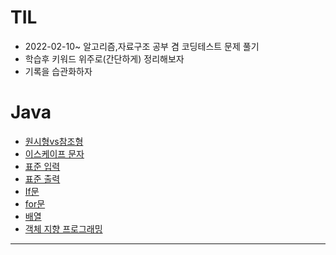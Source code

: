 # TIL

- 2022-02-10~ 알고리즘,자료구조 공부 겸 코딩테스트 문제 풀기
- 학습후 키워드 위주로(간단하게) 정리해보자  
- 기록을 습관화하자  

# Java
  - [ 원시형vs참조형](https://github.com/gkstjr/TIL-/blob/bcd1b5da4e8d7d8eba845be45bec2ae9e2228957/src/javaStudy/%EC%9B%90%EC%8B%9C%ED%98%95vs%EC%B0%B8%EC%A1%B0%ED%98%95.md)
  - [이스케이프 문자](https://github.com/gkstjr/TIL-/blob/4bbd08cd947dec2ef549f5405929e4f1e2b445bb/src/%EC%9D%B4%EC%8A%A4%EC%BC%80%EC%9D%B4%ED%94%84%EB%AC%B8%EC%9E%90.md)
  - [표준 입력](https://github.com/gkstjr/TIL-/blob/022b561d064e7fab110753493b96b7e0ee19bae5/src/%ED%91%9C%EC%A4%80%EC%9E%85%EB%A0%A5.md)
  - [표준 출력](https://github.com/gkstjr/TIL-/blob/394cd675026be0eab7749cbedf129112acedfdc9/src/%ED%91%9C%EC%A4%80%EC%B6%9C%EB%A0%A5.md)
  - [If문](https://github.com/gkstjr/TIL-/blob/921ddac1966cf5e77f2aea0cb388106267eac7c1/src/if%EB%AC%B8.md)
  - [for문](https://github.com/gkstjr/TIL-/blob/1b654ca9e225e533c5d2203bb34709aef880d2ea/src/for%EB%AC%B8.md)
  - [배열](https://github.com/gkstjr/TIL-/blob/2d080254dca8e244304dafde5e303810cdf9c562/src/javaStudy/array.md)
  - [객체 지향 프로그래밍](https://github.com/gkstjr/TIL-/blob/4dfac3e976235e0f140516b5856edc752e29befc/src/javaStudy/object.md)
-------------------------











